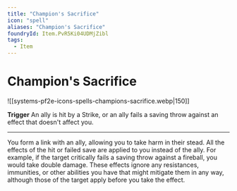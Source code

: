 ```yaml
---
title: "Champion's Sacrifice"
icon: "spell"
aliases: "Champion's Sacrifice"
foundryId: Item.PvR5Ki04UDMjZibl
tags:
  - Item
---
```


# Champion's Sacrifice
![[systems-pf2e-icons-spells-champions-sacrifice.webp|150]]

**Trigger** An ally is hit by a Strike, or an ally fails a saving throw against an effect that doesn't affect you.

* * *

You form a link with an ally, allowing you to take harm in their stead. All the effects of the hit or failed save are applied to you instead of the ally. For example, if the target critically fails a saving throw against a fireball, you would take double damage. These effects ignore any resistances, immunities, or other abilities you have that might mitigate them in any way, although those of the target apply before you take the effect.
